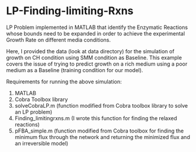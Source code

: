 # LP-Finding-limiting-Rxns
LP Problem implemented in MATLAB that identify the Enzymatic Reactions whose bounds need to be expanded in order to achieve the experimental Growth Rate on different media conditions.

Here, I provided the data (look at data directory) for the simulation of growth on CH condition using SMM condition as Baseline. This example covers the issue of trying to predict growth on a rich medium using a poor medium as a Baseline (training condition for our model).

Requirements for running the above simulation:
1. MATLAB
2. Cobra Toolbox library
3. solveCobraLP.m (function modified from Cobra toolbox library to solve an LP problem)
4. Finding_limitingrxns.m (I wrote this function for finding the relaxed reactions)
5. pFBA_simple.m (function modified from Cobra toolbox for finding the minimum flux through the network and returning the minimized flux and an irreversible model)
